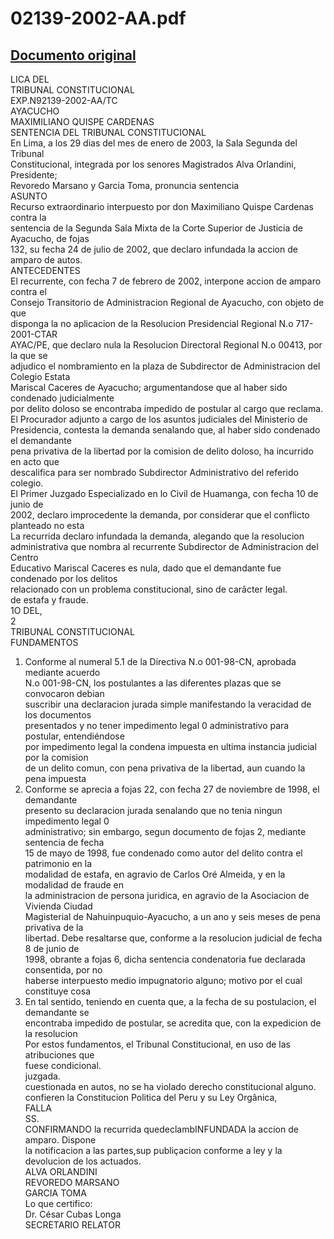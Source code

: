 
02139-2002-AA.pdf
=================
  
[Documento original](https://tc.gob.pe/jurisprudencia/2003/02139-2002-AA.pdf)  
---  
LICA DEL  
TRIBUNAL CONSTITUCIONAL  
EXP.N92139-2002-AA/TC  
AYACUCHO  
MAXIMILIANO QUISPE CARDENAS  
SENTENCIA DEL TRIBUNAL CONSTITUCIONAL  
En Lima, a los 29 dias del mes de enero de 2003, la Sala Segunda del Tribunal  
Constitucional, integrada por los senores Magistrados Alva Orlandini, Presidente;  
Revoredo Marsano y Garcia Toma, pronuncia sentencia  
ASUNTO  
Recurso extraordinario interpuesto por don Maximiliano Quispe Cardenas contra la  
sentencia de la Segunda Sala Mixta de la Corte Superior de Justicia de Ayacucho, de fojas  
132, su fecha 24 de julio de 2002, que declaro infundada la accion de amparo de autos.  
ANTECEDENTES  
El recurrente, con fecha 7 de febrero de 2002, interpone accion de amparo contra el  
Consejo Transitorio de Administracion Regional de Ayacucho, con objeto de que  
disponga la no aplicacion de la Resolucion Presidencial Regional N.o 717-2001-CTAR  
AYAC/PE, que declaro nula la Resolucion Directoral Regional N.o 00413, por la que se  
adjudico el nombramiento en la plaza de Subdirector de Administracion del Colegio Estata  
Mariscal Caceres de Ayacucho; argumentandose que al haber sido condenado judicialmente  
por delito doloso se encontraba impedido de postular al cargo que reclama.  
El Procurador adjunto a cargo de los asuntos judiciales del Ministerio de  
Presidencia, contesta la demanda senalando que, al haber sido condenado el demandante  
pena privativa de la libertad por la comision de delito doloso, ha incurrido en acto que  
descalifica para ser nombrado Subdirector Administrativo del referido colegio.  
El Primer Juzgado Especializado en lo Civil de Huamanga, con fecha 10 de junio de  
2002, declaro improcedente la demanda, por considerar que el conflicto planteado no esta  
La recurrida declaro infundada la demanda, alegando que la resolucion  
administrativa que nombra al recurrente Subdirector de Administracion del Centro  
Educativo Mariscal Caceres es nula, dado que el demandante fue condenado por los delitos  
relacionado con un problema constitucional, sino de carâcter legal.  
de estafa y fraude.  
1O DEL,  
2  
TRIBUNAL CONSTITUCIONAL  
FUNDAMENTOS  
1. Conforme al numeral 5.1 de la Directiva N.o 001-98-CN, aprobada mediante acuerdo  
N.o 001-98-CN, los postulantes a las diferentes plazas que se convocaron debian  
suscribir una declaracion jurada simple manifestando la veracidad de los documentos  
presentados y no tener impedimento legal 0 administrativo para postular, entendiéndose  
por impedimento legal la condena impuesta en ultima instancia judicial por la comision  
de un delito comun, con pena privativa de la libertad, aun cuando la pena impuesta  
2. Conforme se aprecia a fojas 22, con fecha 27 de noviembre de 1998, el demandante  
presento su declaracion jurada senalando que no tenia ningun impedimento legal 0  
administrativo; sin embargo, segun documento de fojas 2, mediante sentencia de fecha  
15 de mayo de 1998, fue condenado como autor del delito contra el patrimonio en la  
modalidad de estafa, en agravio de Carlos Oré Almeida, y en la modalidad de fraude en  
la administracion de persona juridica, en agravio de la Asociacion de Vivienda Ciudad  
Magisterial de Nahuinpuquio-Ayacucho, a un ano y seis meses de pena privativa de la  
libertad. Debe resaltarse que, conforme a la resolucion judicial de fecha 8 de junio de  
1998, obrante a fojas 6, dicha sentencia condenatoria fue declarada consentida, por no  
haberse interpuesto medio impugnatorio alguno; motivo por el cual constituye cosa  
3. En tal sentido, teniendo en cuenta que, a la fecha de su postulacion, el demandante se  
encontraba impedido de postular, se acredita que, con la expedicion de la resolucion  
Por estos fundamentos, el Tribunal Constitucional, en uso de las atribuciones que  
fuese condicional.  
juzgada.  
cuestionada en autos, no se ha violado derecho constitucional alguno.  
confieren la Constitucion Politica del Peru y su Ley Orgânica,  
FALLA  
SS.  
CONFIRMANDO la recurrida quedeclambINFUNDADA la accion de amparo. Dispone  
la notificacion a las partes,sup publiçacion conforme a ley y la devolucion de los actuados.  
ALVA ORLANDINI  
REVOREDO MARSANO  
GARCIA TOMA  
Lo que certifico:  
Dr. César Cubas Longa  
SECRETARIO RELATOR